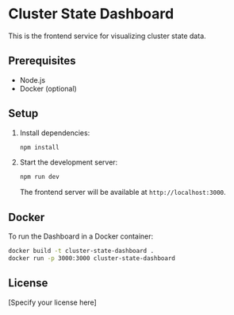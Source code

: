 
# Cluster State Dashboard

This is the frontend service for visualizing cluster state data.

## Prerequisites

- Node.js
- Docker (optional)

## Setup

1. Install dependencies:

   ```bash
   npm install
   ```

2. Start the development server:

   ```bash
   npm run dev
   ```

   The frontend server will be available at `http://localhost:3000`.

## Docker

To run the Dashboard in a Docker container:

```bash
docker build -t cluster-state-dashboard .
docker run -p 3000:3000 cluster-state-dashboard
```

## License

[Specify your license here]
